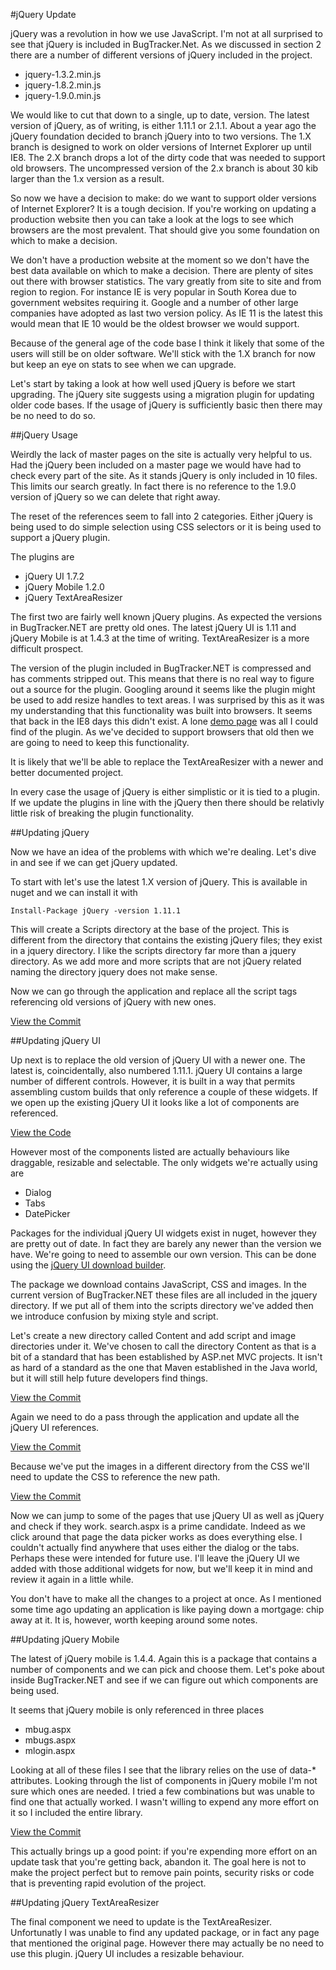 #jQuery Update

jQuery was a revolution in how we use JavaScript. I'm not at all surprised to see that jQuery is included in BugTracker.Net.  As we discussed in section 2 there are a number of different versions of jQuery included in the project.

 - jquery-1.3.2.min.js
 - jquery-1.8.2.min.js
 - jquery-1.9.0.min.js

We would like to cut that down to a single, up to date, version. The latest version of jQuery, as of writing, is either 1.11.1 or 2.1.1.  About a year ago the jQuery foundation decided to branch jQuery into to two versions. The 1.X branch is designed to work on older versions of Internet Explorer up until IE8. The 2.X branch drops a lot of the dirty code that was needed to support old browsers. The uncompressed version of the 2.x branch is about 30 kib larger than the 1.x version as a result.

So now we have a decision to make: do we want to support older versions of Internet Explorer? It is a tough decision. If you're working on updating a production website then you can take a look at the logs to see which browsers are the most prevalent. That should give you some foundation on which to make a decision.

We don't have a production website at the moment so we don't have the best data available on which to make a decision. There are plenty of sites out there with browser statistics. The vary greatly from site to site and from region to region. For instance IE is very popular in South Korea due to government websites requiring it. Google and a number of other large companies have adopted as last two version policy. As IE 11 is the latest this would mean that IE 10 would be the oldest browser we would support.

Because of the general age of the code base I think it likely that some of the users will still be on older software. We'll stick with the 1.X branch for now but keep an eye on stats to see when we can upgrade.

Let's start by taking a look at how well used jQuery is before we start upgrading. The jQuery site suggests using a migration plugin for updating older code bases. If the usage of jQuery is sufficiently basic then there may be no need to do so.

##jQuery Usage

Weirdly the lack of master pages on the site is actually very helpful to us. Had the jQuery been included on a master page we would have had to check every part of the site. As it stands jQuery is only included in 10 files. This limits our search greatly. In fact there is no reference to the 1.9.0 version of jQuery so we can delete that right away.

The reset of the references seem to fall into 2 categories. Either jQuery is being used to do simple selection using CSS selectors or it is being used to support a jQuery plugin.

The plugins are

 - jQuery UI 1.7.2
 - jQuery Mobile 1.2.0
 - jQuery TextAreaResizer

 The first two are fairly well known jQuery plugins. As expected the versions in BugTracker.NET are pretty old ones. The latest jQuery UI is 1.11 and jQuery Mobile is at 1.4.3 at the time of writing. TextAreaResizer is a more difficult prospect.

 The version of the plugin included in BugTracker.NET is compressed and has comments stripped out. This means that there is no real way to figure out a source for the plugin. Googling around it seems like the plugin might be used to add resize handles to text areas. I was surprised by this as it was my understanding that this functionality was built into browsers. It seems that back in the IE8 days this didn't exist. A lone [demo page](http://itsavesyou.com/TextArea_Resizer_example.htm) was all I could find of the plugin. As we've decided to support browsers that old then we are going to need to keep this functionality.

 It is likely that we'll be able to replace the TextAreaResizer with a newer and better documented project.

In every case the usage of jQuery is either simplistic or it is tied to a plugin. If we update the plugins in line with the jQuery then there should be relativly little risk of breaking the plugin functionality.

##Updating jQuery

Now we have an idea of the problems with which we're dealing. Let's dive in and see if we can get jQuery updated.

To start with let's use the latest 1.X version of jQuery. This is available in nuget and we can install it with

```
Install-Package jQuery -version 1.11.1
```

This will create a Scripts directory at the base of the project. This is different from the directory that contains the existing jQuery files; they exist in a jquery directory. I like the scripts directory far more than a jquery directory. As we add more and more scripts that are not jQuery related naming the directory jquery does not make sense.

Now we can go through the application and replace all the script tags referencing old versions of jQuery with new ones.

[View the Commit](https://github.com/dpaquette/BugTracker.NET/commit/c6420d93fd81f84f7663521effb8ff14d452bbc1)

##Updating jQuery UI

Up next is to replace the old version of jQuery UI with a newer one. The latest is, coincidentally, also numbered 1.11.1. jQuery UI contains a large number of different controls. However, it is built in a way that permits assembling custom builds that only reference a couple of these widgets. If we open up the existing jQuery UI it looks like a lot of components are referenced.

[View the Code](https://github.com/dpaquette/BugTracker.NET/blob/3c64d84de9af96763713eae862d2b2eeeb1cf665/src/BugTracker.Web/jquery/jquery-ui-1.7.2.custom.min.js)

 However most of the components listed are actually behaviours like draggable, resizable and selectable. The only widgets we're actually using are

  - Dialog
  - Tabs
  - DatePicker

Packages for the individual jQuery UI widgets exist in nuget, however they are pretty out of date. In fact they are barely any newer than the version we have. We're going to need to assemble our own version. This can be done using the [jQuery UI download builder](http://jqueryui.com/download/#!version=1.11.1&components=1111111110011100000100000000000000000).

The package we download contains JavaScript, CSS and images. In the current version of BugTracker.NET these files are all included in the jquery directory. If we put all of them into the scripts directory we've added then we introduce confusion by mixing style and script.

Let's create a new directory called Content and add script and image directories under it. We've chosen to call the directory Content as that is a bit of a standard that has been established by ASP.net MVC projects. It isn't as hard of a standard as the one that Maven established in the Java world, but it will still help future developers find things.

[View the Commit](https://github.com/dpaquette/BugTracker.NET/commit/777264aac15f6cbfb4c3b1608591feebc5062f7d)

Again we need to do a pass through the application and update all the jQuery UI references.

[View the Commit](https://github.com/dpaquette/BugTracker.NET/commit/dd3e1e858f82111f9b997b94f13a8e78132eb48d)

Because we've put the images in a different directory from the CSS we'll need to update the CSS to reference the new path.

[View the Commit](https://github.com/dpaquette/BugTracker.NET/commit/aacf56e7806ee40149b61f0dcf285cda83b8b5de)

Now we can jump to some of the pages that use jQuery UI as well as jQuery and check if they work. search.aspx is a prime candidate. Indeed as we click around that page the data picker works as does everything else. I couldn't actually find anywhere that uses either the dialog or the tabs. Perhaps these were intended for future use. I'll leave the jQuery UI we added with those additional widgets for now, but we'll keep it in mind and review it again in a little while.

You don't have to make all the changes to a project at once. As I mentioned some time ago updating an application is like paying down a mortgage: chip away at it. It is, however, worth keeping around some notes.

##Updating jQuery Mobile

The latest of jQuery mobile is 1.4.4. Again this is a package that contains a number of components and we can pick and choose them. Let's poke about inside BugTracker.NET and see if we can figure out which components are being used.

It seems that jQuery mobile is only referenced in three places
 - mbug.aspx
 - mbugs.aspx
 - mlogin.aspx

 Looking at all of these files I see that the library relies on the use of data-* attributes. Looking through the list of components in jQuery mobile I'm not sure which ones are needed.  I tried a few combinations but was unable to find one that actually worked.  I wasn't willing to expend any more effort on it so I included the entire library.

[View the Commit](https://github.com/dpaquette/BugTracker.NET/commit/1755a9b396e2788055dac0714e02e626f361e192)

 This actually brings up a good point: if you're expending more effort on an update task that you're getting back, abandon it. The goal here is not to make the project perfect but to remove pain points, security risks or code that is preventing rapid evolution of the project.

##Updating jQuery TextAreaResizer

The final component we need to update is the TextAreaResizer. Unfortunatly I was unable to find any updated package, or in fact any page that mentioned the original page. However there may actually be no need to use this plugin. jQuery UI includes a resizable behaviour. 
